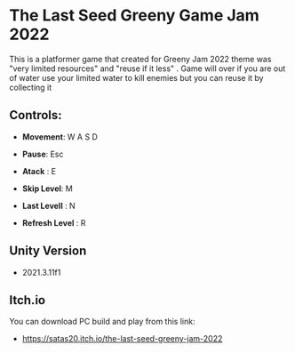 # The Last Seed Greeny Game Jam 2022
This is a platformer game that created for Greeny Jam 2022  theme was "very limited resources" and "reuse if it less" . Game will over if you are out of water use your  limited water to kill enemies but you can reuse it by collecting it 


## Controls:
- **Movement**: W A S D

- **Pause**: Esc

- **Atack** : E

- **Skip Level**: M

- **Last Levell** : N

- **Refresh Level** : R


## Unity Version
- 2021.3.11f1

## Itch.io
You can download PC build and play from this link:
- https://satas20.itch.io/the-last-seed-greeny-jam-2022
